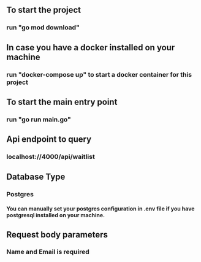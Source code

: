 ## To start the project 
### run "go mod download"

## In case you have a docker installed on your machine
### run "docker-compose up" to start a docker container for this project

## To start the main entry point
### run "go run main.go"

## Api endpoint to query
###   localhost://4000/api/waitlist

## Database Type
### Postgres
#### You can manually set your postgres configuration in .env file if you have postgresql installed on your machine.

## Request body parameters
### Name and Email is required

